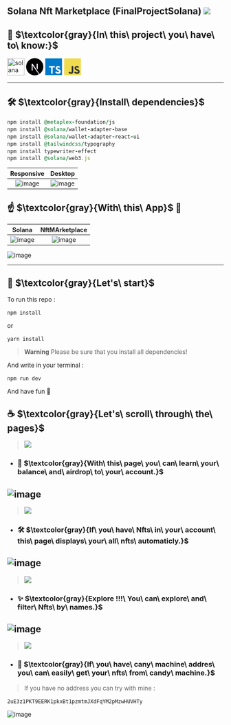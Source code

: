 ## Solana Nft Marketplace (FinalProjectSolana) [![](https://img.shields.io/badge/nftmarketsolana-blueviolet?style=for-the-badge)](https://nftmarketsolana.vercel.app/)


## :dart: $\textcolor{gray}{In\ this\ project\ you\ have\ to\ know:}$ 
<div>
      <img src="https://user-images.githubusercontent.com/109158340/207687793-d2fe408f-6bfc-4ce6-bfd0-ca7e8bcc17e7.png" title="solana" **alt="solana" width="40" height="40"/>
    <img src="https://raw.githubusercontent.com/devicons/devicon/1119b9f84c0290e0f0b38982099a2bd027a48bf1/icons/nextjs/nextjs-original.svg" title="Next" alt="Next" width="40" height="40"/>
     <img src="https://raw.githubusercontent.com/devicons/devicon/1119b9f84c0290e0f0b38982099a2bd027a48bf1/icons/typescript/typescript-original.svg" title="typescript" **alt="typescript" width="40" height="40"/> 
    <img src="https://github.com/devicons/devicon/blob/master/icons/javascript/javascript-original.svg" title="Git" **alt="Git" width="40" height="40"/> 
  
 </div>
 
 ---
 
 ##  🛠  $\textcolor{gray}{Install\ dependencies}$
 
 ```ruby
 npm install @metaplex-foundation/js
 npm install @solana/wallet-adapter-base
 npm install @solana/wallet-adapter-react-ui
 npm install @tailwindcss/typography
 npm install typewriter-effect
 npm install @solana/web3.js
 
 ```

Responsive                     |  Desktop
:-------------------------:|:-------------------------:
![image](https://user-images.githubusercontent.com/109158340/211107037-ed5e8c13-731d-4e08-8a66-62cc34ea7406.png)  |  ![image](https://user-images.githubusercontent.com/109158340/211107207-1049b8d5-74cd-465a-8c0d-136db1cf8a94.png)


 ##  ☝ $\textcolor{gray}{With\ this\ App}$ 🚀
 
Solana                     |  NftMArketplace
:-------------------------:|:-------------------------:
![image](https://user-images.githubusercontent.com/109158340/211107853-76da87a3-7d72-48b4-a359-1d33ddd6bc2d.png)  |  ![image](https://user-images.githubusercontent.com/109158340/211110422-6cd99080-3fd9-4b50-8811-2ce0c023eb47.png)

![image](https://user-images.githubusercontent.com/109158340/211157024-2b45fcfd-5ad0-4a89-bcf9-2bafabb0330b.png)

---
 ##  📝  $\textcolor{gray}{Let's\ start}$
 To run this repo :
 ```
 npm install
 ```
 or
  ```
 yarn install
 ```
 >__Warning__ Please be sure that you install all dependencies!
 
 And write in your terminal :
 
  ```
 npm run dev
 ```
 
 And have fun 🎉
 
 ## ☕  $\textcolor{gray}{Let's\ scroll\ through\ the\ pages}$
 
  > [![](https://img.shields.io/badge/CheckWallet-blueviolet?style=for-the-badge)](https://nftmarketsolana.vercel.app/checkwallet) 
  * ###  👀  $\textcolor{gray}{With\ this\ page\ you\ can\ learn\ your\ balance\ and\ airdrop\ to\ your\ account.}$
 ![image](https://user-images.githubusercontent.com/109158340/211146778-c8001894-13c7-4013-a10a-2e8d85b44bdc.png)
 ---
 > [![](https://img.shields.io/badge/DisplayNfts-blueviolet?style=for-the-badge)](https://nftmarketsolana.vercel.app/display)
  * ###  🛠  $\textcolor{gray}{If\ you\ have\ Nfts\ in\ your\ account\ this\ page\ displays\ your\ all\ nfts\ automaticly.}$
![image](https://user-images.githubusercontent.com/109158340/211146824-b87dd13c-de20-499d-9a6b-a90120f0510b.png)
---
> [![](https://img.shields.io/badge/Explore-blueviolet?style=for-the-badge)](https://nftmarketsolana.vercel.app/explore) 
  * ###  ✨  $\textcolor{gray}{Explore !!!\ You\ can\ explore\ and\ filter\ Nfts\ by\ names.}$
![image](https://user-images.githubusercontent.com/109158340/211146863-f555b220-f69e-431a-8368-06c7becd5c95.png)
---
> [![](https://img.shields.io/badge/CandyMachineNfts-blueviolet?style=for-the-badge)](https://nftmarketsolana.vercel.app/candymachine) 
  * ###  🍭  $\textcolor{gray}{If\ you\ have\ cany\ machine\ addres\ you\ can\ easily\ get\ your\ nfts\ from\ candy\ machine.}$ 
  > If you have no address you can try with mine :
   ```
   2uE3z1PKT9EERK1pkxBt1pzmtmJXdFqYM2pMzwHUVHTy
   ```
![image](https://user-images.githubusercontent.com/109158340/211147092-68ec1f79-c64f-4bd8-96b4-50e8ed55ed9c.png)

 
 








